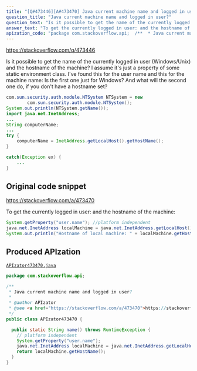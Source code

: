 ```yaml
---
title: "[Q#473446][A#473470] Java current machine name and logged in user?"
question_title: "Java current machine name and logged in user?"
question_text: "Is it possible to get the name of the currently logged in user (Windows/Unix) and the hostname of the machine? I assume it's just a property of some static environment class. I've found this for the user name and this for the machine name: Is the first one just for Windows? And what will the second one do, if you don't have a hostname set?"
answer_text: "To get the currently logged in user: and the hostname of the machine:"
apization_code: "package com.stackoverflow.api;  /**  * Java current machine name and logged in user?  *  * @author APIzator  * @see <a href=\"https://stackoverflow.com/a/473470\">https://stackoverflow.com/a/473470</a>  */ public class APIzator473470 {    public static String name() throws RuntimeException {     // platform independent     System.getProperty(\"user.name\");     java.net.InetAddress localMachine = java.net.InetAddress.getLocalHost();     return localMachine.getHostName();   } }"
---
```


https://stackoverflow.com/q/473446

Is it possible to get the name of the currently logged in user (Windows/Unix) and the hostname of the machine?
I assume it&#x27;s just a property of some static environment class.
I&#x27;ve found this for the user name
and this for the machine name:
Is the first one just for Windows?
And what will the second one do, if you don&#x27;t have a hostname set?


```java
com.sun.security.auth.module.NTSystem NTSystem = new
        com.sun.security.auth.module.NTSystem();
System.out.println(NTSystem.getName());
import java.net.InetAddress;
...
String computerName;
...
try {
    computerName = InetAddress.getLocalHost().getHostName();
}

catch(Exception ex) {
    ...
}
```


## Original code snippet

https://stackoverflow.com/a/473470

To get the currently logged in user:
and the hostname of the machine:

```java
System.getProperty("user.name"); //platform independent
java.net.InetAddress localMachine = java.net.InetAddress.getLocalHost();
System.out.println("Hostname of local machine: " + localMachine.getHostName());
```

## Produced APIzation

[`APIzator473470.java`](https://github.com/pasqualesalza/apization-temp-data/raw/master/apizations/java/APIzator473470.java)

```java
package com.stackoverflow.api;

/**
 * Java current machine name and logged in user?
 *
 * @author APIzator
 * @see <a href="https://stackoverflow.com/a/473470">https://stackoverflow.com/a/473470</a>
 */
public class APIzator473470 {

  public static String name() throws RuntimeException {
    // platform independent
    System.getProperty("user.name");
    java.net.InetAddress localMachine = java.net.InetAddress.getLocalHost();
    return localMachine.getHostName();
  }
}

```